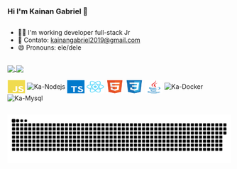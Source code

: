 ### Hi I'm Kainan Gabriel 👋

##

- 👨‍💻 I'm working developer full-stack Jr
- 📩 Contato: kainangabriel2019@gmail.com
- 😄 Pronouns: ele/dele
##

<a href="https://github.com/kainangv/">
  <img align="center" width="54%" src="https://github-readme-stats.vercel.app/api?username=KainanGV&show_icons=true&theme=radical&include_all_commits=true&count_private=true" />
</a>
<a href="https://github.com/kainangv/">
  <img align="center" width="45%" src="https://github-readme-stats.vercel.app/api/top-langs/?username=kainangv&layout=compact&theme=radical" />
</a>

<div style="display: inline_block"><br>
  <img align="center" alt="Ka-Js" height="30" width="40" src="https://raw.githubusercontent.com/devicons/devicon/master/icons/javascript/javascript-plain.svg">
  <img align="center" alt="Ka-Nodejs" height="30" width="40" src="https://cdn.jsdelivr.net/gh/devicons/devicon/icons/nodejs/nodejs-plain.svg">
  <img align="center" alt="Ka-Ts" height="30" width="40" src="https://raw.githubusercontent.com/devicons/devicon/master/icons/typescript/typescript-plain.svg">
  <img align="center" alt="Ka-React" height="30" width="40" src="https://raw.githubusercontent.com/devicons/devicon/master/icons/react/react-original.svg">
  <img align="center" alt="Ka-HTML" height="30" width="40" src="https://raw.githubusercontent.com/devicons/devicon/master/icons/html5/html5-original.svg">
  <img align="center" alt="Ka-CSS" height="30" width="40" src="https://raw.githubusercontent.com/devicons/devicon/master/icons/css3/css3-original.svg">
  <img align="center" alt="Ka-java" height="30" width="40" src="https://raw.githubusercontent.com/devicons/devicon/master/icons/java/java-original.svg">
  <img align="center" alt="Ka-Docker" height="30" width="40" src="https://cdn.jsdelivr.net/gh/devicons/devicon/icons/docker/docker-original.svg">
  <img align="center" alt="Ka-Mysql" height="30" width="40" src="https://cdn.jsdelivr.net/gh/devicons/devicon/icons/mysql/mysql-original.svg">

</div>

##

![Snake animation](https://github.com/KainanGV/KainanGV/blob/output/github-contribution-grid-snake.svg)


